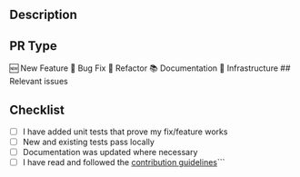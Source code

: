 ## Description
<!-- What does this PR do? -->


## PR Type

<!-- Delete the types that don't apply --!>

🆕 New Feature
🐛 Bug Fix
💅 Refactor
📚 Documentation
🚦 Infrastructure

## Relevant issues

<!-- e.g. "Fixes #123" -->

## Checklist
- [ ] I have added unit tests that prove my fix/feature works
- [ ] New and existing tests pass locally
- [ ] Documentation was updated where necessary
- [ ] I have read and followed the [contribution guidelines](https://github.com/mozilla-ai/any-llm/blob/main/CONTRIBUTING.md)```
